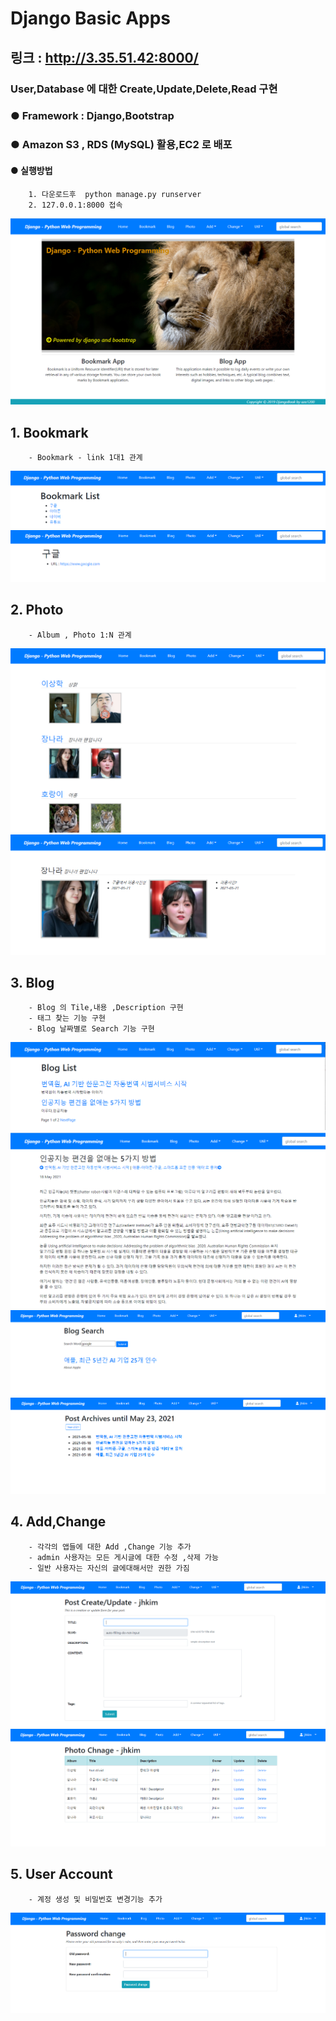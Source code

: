 # Django Basic Apps
## 링크 : http://3.35.51.42:8000/

### User,Database 에 대한 Create,Update,Delete,Read 구현
### ● Framework : Django,Bootstrap 
### ● Amazon S3 , RDS (MySQL) 활용,EC2 로 배포

#### ● 실행방법 
        1. 다운로드후  python manage.py runserver
        2. 127.0.0.1:8000 접속

<img src="/Results/home.png">    


## 1. Bookmark 
        - Bookmark - link 1대1 관계    
<img src="/Results/Bookmark_List.png">  
<img src="/Results/Bookmark_Detail.png">  

## 2. Photo 
        - Album , Photo 1:N 관계 
<img src="/Results/Photo_List.png">  
<img src="/Results/Album_Detail.png">  

## 3. Blog
        - Blog 의 Tile,내용 ,Description 구현
        - 태그 찾는 기능 구현 
        - Blog 날짜별로 Search 기능 구현 
<img src="/Results/Blog_List.png">  
<img src="/Results/Blog_Detail.png">  
<img src="/Results/Tag.png">  
<img src="/Results/Post_Archieve.png">  

## 4. Add,Change
        - 각각의 앱들에 대한 Add ,Change 기능 추가
        - admin 사용자는 모든 게시글에 대한 수정 ,삭제 가능 
        - 일반 사용자는 자신의 글에대해서만 권한 가짐

<img src="/Results/Post_Update.png">       
<img src="/Results/Change.png">  

## 5. User Account 
        - 계정 생성 및 비밀번호 변경기능 추가 
<img src="/Results/User_Change.png">  


